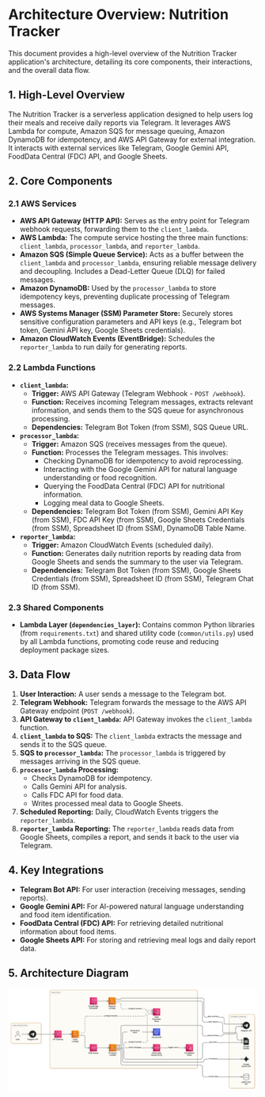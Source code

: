 # Architecture Overview: Nutrition Tracker

This document provides a high-level overview of the Nutrition Tracker application's architecture, detailing its core components, their interactions, and the overall data flow.

## 1. High-Level Overview

The Nutrition Tracker is a serverless application designed to help users log their meals and receive daily reports via Telegram. It leverages AWS Lambda for compute, Amazon SQS for message queuing, Amazon DynamoDB for idempotency, and AWS API Gateway for external integration. It interacts with external services like Telegram, Google Gemini API, FoodData Central (FDC) API, and Google Sheets.

## 2. Core Components

### 2.1 AWS Services

*   **AWS API Gateway (HTTP API):** Serves as the entry point for Telegram webhook requests, forwarding them to the `client_lambda`.
*   **AWS Lambda:** The compute service hosting the three main functions: `client_lambda`, `processor_lambda`, and `reporter_lambda`.
*   **Amazon SQS (Simple Queue Service):** Acts as a buffer between the `client_lambda` and `processor_lambda`, ensuring reliable message delivery and decoupling. Includes a Dead-Letter Queue (DLQ) for failed messages.
*   **Amazon DynamoDB:** Used by the `processor_lambda` to store idempotency keys, preventing duplicate processing of Telegram messages.
*   **AWS Systems Manager (SSM) Parameter Store:** Securely stores sensitive configuration parameters and API keys (e.g., Telegram bot token, Gemini API key, Google Sheets credentials).
*   **Amazon CloudWatch Events (EventBridge):** Schedules the `reporter_lambda` to run daily for generating reports.

### 2.2 Lambda Functions

*   **`client_lambda`:**
    *   **Trigger:** AWS API Gateway (Telegram Webhook - `POST /webhook`).
    *   **Function:** Receives incoming Telegram messages, extracts relevant information, and sends them to the SQS queue for asynchronous processing.
    *   **Dependencies:** Telegram Bot Token (from SSM), SQS Queue URL.
*   **`processor_lambda`:**
    *   **Trigger:** Amazon SQS (receives messages from the queue).
    *   **Function:** Processes the Telegram messages. This involves:
        *   Checking DynamoDB for idempotency to avoid reprocessing.
        *   Interacting with the Google Gemini API for natural language understanding or food recognition.
        *   Querying the FoodData Central (FDC) API for nutritional information.
        *   Logging meal data to Google Sheets.
    *   **Dependencies:** Telegram Bot Token (from SSM), Gemini API Key (from SSM), FDC API Key (from SSM), Google Sheets Credentials (from SSM), Spreadsheet ID (from SSM), DynamoDB Table Name.
*   **`reporter_lambda`:**
    *   **Trigger:** Amazon CloudWatch Events (scheduled daily).
    *   **Function:** Generates daily nutrition reports by reading data from Google Sheets and sends the summary to the user via Telegram.
    *   **Dependencies:** Telegram Bot Token (from SSM), Google Sheets Credentials (from SSM), Spreadsheet ID (from SSM), Telegram Chat ID (from SSM).

### 2.3 Shared Components

*   **Lambda Layer (`dependencies_layer`):** Contains common Python libraries (from `requirements.txt`) and shared utility code (`common/utils.py`) used by all Lambda functions, promoting code reuse and reducing deployment package sizes.

## 3. Data Flow

1.  **User Interaction:** A user sends a message to the Telegram bot.
2.  **Telegram Webhook:** Telegram forwards the message to the AWS API Gateway endpoint (`POST /webhook`).
3.  **API Gateway to `client_lambda`:** API Gateway invokes the `client_lambda` function.
4.  **`client_lambda` to SQS:** The `client_lambda` extracts the message and sends it to the SQS queue.
5.  **SQS to `processor_lambda`:** The `processor_lambda` is triggered by messages arriving in the SQS queue.
6.  **`processor_lambda` Processing:**
    *   Checks DynamoDB for idempotency.
    *   Calls Gemini API for analysis.
    *   Calls FDC API for food data.
    *   Writes processed meal data to Google Sheets.
7.  **Scheduled Reporting:** Daily, CloudWatch Events triggers the `reporter_lambda`.
8.  **`reporter_lambda` Reporting:** The `reporter_lambda` reads data from Google Sheets, compiles a report, and sends it back to the user via Telegram.

## 4. Key Integrations

*   **Telegram Bot API:** For user interaction (receiving messages, sending reports).
*   **Google Gemini API:** For AI-powered natural language understanding and food item identification.
*   **FoodData Central (FDC) API:** For retrieving detailed nutritional information about food items.
*   **Google Sheets API:** For storing and retrieving meal logs and daily report data.

## 5. Architecture Diagram

![AI Nutrition Tracker Architecture Diagram](./images/architecture_diagram.png)